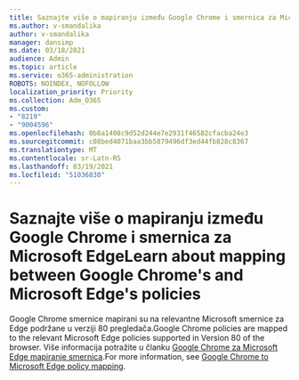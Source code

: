```yaml
---
title: Saznajte više o mapiranju između Google Chrome i smernica za Microsoft Edge
ms.author: v-smandalika
author: v-smandalika
manager: dansimp
ms.date: 03/18/2021
audience: Admin
ms.topic: article
ms.service: o365-administration
ROBOTS: NOINDEX, NOFOLLOW
localization_priority: Priority
ms.collection: Adm_O365
ms.custom:
- "8219"
- "9004596"
ms.openlocfilehash: 0b8a1408c9d52d244e7e2931f46582cfacba24e3
ms.sourcegitcommit: c08bed4071baa3bb5879496df3ed44fb828c8367
ms.translationtype: MT
ms.contentlocale: sr-Latn-RS
ms.lasthandoff: 03/19/2021
ms.locfileid: "51036830"
---
```

# <a name="learn-about-mapping-between-google-chromes-and-microsoft-edges-policies"></a><span data-ttu-id="5d44f-102">Saznajte više o mapiranju između Google Chrome i smernica za Microsoft Edge</span><span class="sxs-lookup"><span data-stu-id="5d44f-102">Learn about mapping between Google Chrome's and Microsoft Edge's policies</span></span>

<span data-ttu-id="5d44f-103">Google Chrome smernice mapirani su na relevantne Microsoft smernice za Edge podržane u verziji 80 pregledača.</span><span class="sxs-lookup"><span data-stu-id="5d44f-103">Google Chrome policies are mapped to the relevant Microsoft Edge policies supported in Version 80 of the browser.</span></span> <span data-ttu-id="5d44f-104">Više informacija potražite u članku [Google Chrome za Microsoft Edge mapiranje smernica](https://docs.microsoft.com/deployedge/microsoft-edge-policy-map-chrome-to-newedge).</span><span class="sxs-lookup"><span data-stu-id="5d44f-104">For more information, see [Google Chrome to Microsoft Edge policy mapping](https://docs.microsoft.com/deployedge/microsoft-edge-policy-map-chrome-to-newedge).</span></span>

